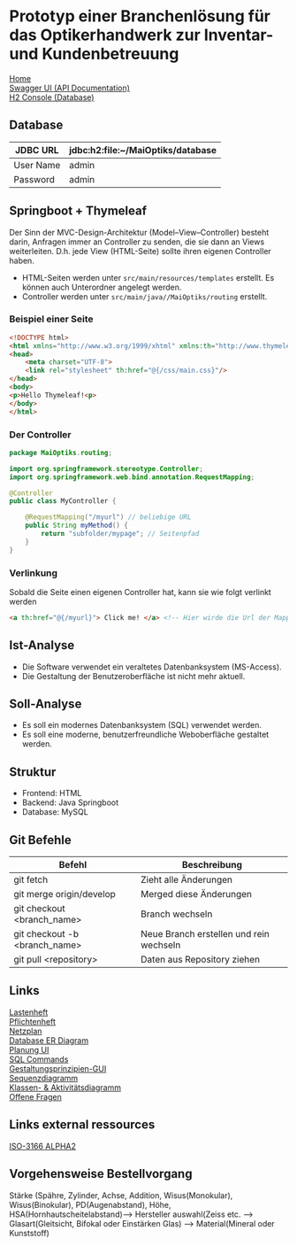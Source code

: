 # Prototyp einer Branchenlösung für das Optikerhandwerk zur Inventar- und Kundenbetreuung

[Home](http://localhost:8080/)   
[Swagger UI (API Documentation)](http://localhost:8080/api/swagger)   
[H2 Console (Database)](http://localhost:8080/console)   
 

## Database
| JDBC URL  | jdbc:h2:file:~/MaiOptiks/database |
|-----------|-----------------------------------|
| User Name | admin                             |
| Password  | admin                             |


## Springboot + Thymeleaf

Der Sinn der MVC-Design-Architektur (Model–View–Controller) besteht darin, Anfragen immer an Controller zu senden, die sie dann an Views weiterleiten.
D.h. jede View (HTML-Seite) sollte ihren eigenen Controller haben.

- HTML-Seiten werden unter ``src/main/resources/templates`` erstellt. Es können auch Unterordner angelegt werden.
- Controller werden unter ``src/main/java//MaiOptiks/routing`` erstellt.

### Beispiel einer Seite
``` html
<!DOCTYPE html>
<html xmlns="http://www.w3.org/1999/xhtml" xmlns:th="http://www.thymeleaf.org">
<head>
    <meta charset="UTF-8">
    <link rel="stylesheet" th:href="@{/css/main.css}"/>
</head>
<body>
<p>Hello Thymeleaf!<p>
</body>
</html>

```

### Der Controller
``` java
package MaiOptiks.routing;

import org.springframework.stereotype.Controller;
import org.springframework.web.bind.annotation.RequestMapping;

@Controller
public class MyController {

    @RequestMapping("/myurl") // beliebige URL
    public String myMethod() {
        return "subfolder/mypage"; // Seitenpfad
    }
}
```

### Verlinkung
Sobald die Seite einen eigenen Controller hat, kann sie wie folgt verlinkt werden
``` html
<a th:href="@{/myurl}"> Click me! </a> <!-- Hier wirde die Url der Mapping-Methode verwendet -->
```


## Ist-Analyse

- Die Software verwendet ein veraltetes Datenbanksystem (MS-Access).
- Die Gestaltung der Benutzeroberfläche ist nicht mehr aktuell.

## Soll-Analyse

- Es soll ein modernes Datenbanksystem (SQL) verwendet werden.
- Es soll eine moderne, benutzerfreundliche Weboberfläche gestaltet werden.

## Struktur
* Frontend: HTML
* Backend: Java Springboot
* Database: MySQL

## Git Befehle
| Befehl                        | Beschreibung                            |
|-------------------------------|-----------------------------------------|
| git fetch                     | Zieht alle Änderungen                   |
| git merge origin/develop      | Merged diese Änderungen                 |
| git checkout <branch_name>    | Branch wechseln                         |
| git checkout -b <branch_name> | Neue Branch erstellen und rein wechseln |
| git pull \<repository\>       | Daten aus Repository ziehen             |

## Links
[Lastenheft](https://kstlinfo-my.sharepoint.com/:w:/g/personal/marten_knystock_campus_kstl_de/EWdrL29u_n9MoWcfNHLSBcoBSCiM-zFt9eo9uOuwIlvDog?e=k9mJ6w)
<br>
[Pflichtenheft](https://kstlinfo-my.sharepoint.com/:w:/g/personal/tom_volmer_campus_kstl_de/EQo7P0h-HmlJqI1qdyyq3ZwBZkbRvNAZmD0urwarAb6m0w?rtime=PGvW8PWA2kg)
<br>
[Netzplan](https://kstlinfo-my.sharepoint.com/:x:/g/personal/marten_knystock_campus_kstl_de/EStvpgzskKpLkfu888DZk0cBtcmsMb1jRR7kZ5JvLuGoBw)
<br>
[Database ER Diagram](https://lucid.app/lucidchart/08941d25-94ba-4ccc-87b8-e5279fa2f4c5/edit?viewport_loc=-199%2C-21%2C3426%2C1558%2C0_0&invitationId=inv_fa3c614f-6ac6-4183-a9d4-6889f62b9cfc#)
<br>
[Planung UI](https://app.moqups.com/Zbmm5mG5cZXwIF5PqtXo1HitC3PoHLhZ/view/page/ad64222d5)
<br>
[SQL Commands](https://kstlinfo-my.sharepoint.com/:w:/g/personal/tom_volmer_campus_kstl_de/EYrUUIaw3alJsl7vVZM0Y0ABsxy7KA6Vl1CtLfj-cNjzYA?e=UhQrtM)
<br>
[Gestaltungsprinzipien-GUI](https://kstlinfo-my.sharepoint.com/:w:/g/personal/frederik_niehaus_campus_kstl_de/EcWEIKDGMy1ArE_qtgtFMDMBiosmJyTMwmDV3nzhrczZiQ?e=J3oAxF)
<br>
[Sequenzdiagramm](https://lucid.app/lucidchart/46e6ae4b-b368-4175-91a9-97e53a2ae29a/edit?viewport_loc=485%2C546%2C2969%2C1350%2C0_0&invitationId=inv_a4d777bd-0825-4ba3-bb75-bf0e3e5f04bc)
<br>
[Klassen- & Aktivitätsdiagramm](https://lucid.app/lucidchart/74e23248-d422-45c8-9d10-2eb39771ab80/edit?invitationId=inv_5070b5eb-c54e-4dc1-87b9-4d0cc70f2180&page=0_0#)
<br>
[Offene Fragen](https://kstlinfo-my.sharepoint.com/:w:/g/personal/tom_volmer_campus_kstl_de/EUrBypv57p1ErC1QBrgPygkBY4vRZXs8ILlXe7xXHVHI8g?e=I6wIcR)
## Links external ressources
[ISO-3166 ALPHA2](https://de.wikipedia.org/wiki/ISO-3166-1-Kodierliste)
<br>

## Vorgehensweise Bestellvorgang
Stärke (Spähre, Zylinder, Achse, Addition, Wisus(Monokular), Wisus(Binokular), PD(Augenabstand), Höhe, HSA(Hornhautscheitelabstand)--> Hersteller auswahl(Zeiss etc. 
--> Glasart(Gleitsicht, Bifokal oder Einstärken Glas) --> Material(Mineral oder Kunststoff)
